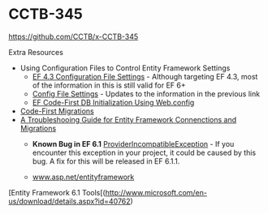 CCTB-345
========

https://github.com/CCTB/x-CCTB-345

Extra Resources
- Using Configuration Files to Control Entity Framework Settings
  - [EF 4.3 Configuration File Settings](http://blogs.msdn.com/b/adonet/archive/2012/01/12/ef-4-3-configuration-file-settings.aspx) - Although targeting EF 4.3, most of the information in this is still valid for EF 6+
  - [Config File Settings](http://msdn.microsoft.com/en-gb/data/jj556606) - Updates to the information in the previous link
  - [EF Code-First DB Initialization Using Web.config](http://randypatterson.com/2011/11/ef-code-first-db-initialization-using-web-config/)
- [Code-First Migrations](http://msdn.microsoft.com/en-us/data/jj591621)
- [A Troubleshooing Guide for Entity Framework Connenctions and Migrations](http://odetocode.com/blogs/scott/archive/2012/08/15/a-troubleshooting-guide-for-entity-framework-connections-amp-migrations.aspx)
  - **Known Bug in EF 6.1** [ProviderIncompatibleException](https://entityframework.codeplex.com/workitem/2138) - If you encounter this exception in your project, it could be caused by this bug. A fix for this will be released in EF 6.1.1.

  - www.asp.net/entityframework

[Entity Framework 6.1 Tools[(http://www.microsoft.com/en-us/download/details.aspx?id=40762)
